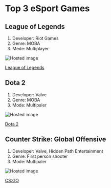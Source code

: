 # Top 3 eSport Games

## League of Legends
1. Developer: Riot Games
2. Genre: MOBA
3. Mede: Multiplayer

![Hosted image](https://upload.wikimedia.org/wikipedia/en/thumb/b/b5/League_of_Legends_logo_2019.png/220px-League_of_Legends_logo_2019.png "League of Legends")

[League of Legends](https://na.leagueoflegends.com/en-us/ "League of Legends")


## Dota 2
1. Developer: Valve 
2. Genre: MOBA
3. Mode: Multipaler

![Hosted image](https://upload.wikimedia.org/wikipedia/en/thumb/0/0b/Dota_2_%28Steam_2019%29.jpg/220px-Dota_2_%28Steam_2019%29.jpg "Dota 2")

[Dota 2](http://blog.dota2.com/?l=english "Dota 2")


## Counter Strike: Global Offensive
1. Developer: Valve, Hidden Path Entertainment
2. Genre: First person shooter
3. Mode: Multipaler

![Hosted image](https://upload.wikimedia.org/wikipedia/en/thumb/1/1b/CS-GO_Logo.svg/220px-CS-GO_Logo.svg.png "CS:GO")

[CS:GO](http://https://blog.counter-strike.net/ "CS:GO")
